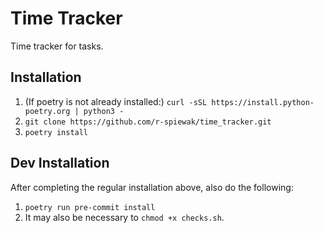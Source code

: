 # Time Tracker

Time tracker for tasks.

## Installation

1. (If poetry is not already installed:) `curl -sSL https://install.python-poetry.org | python3 -`
2. `git clone https://github.com/r-spiewak/time_tracker.git`
3. `poetry install`

## Dev Installation

After completing the regular installation above, also do the following:
1. `poetry run pre-commit install`
2. It may also be necessary to `chmod +x checks.sh`.
